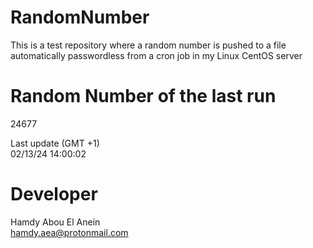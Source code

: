 # RandomNumber    
This is a test repository where a random number is pushed to a file automatically passwordless from a cron job in my Linux CentOS server    
# Random Number of the last run   
24677
      
Last update (GMT +1)    
02/13/24 14:00:02
# Developer    
Hamdy Abou El Anein   
hamdy.aea@protonmail.com
